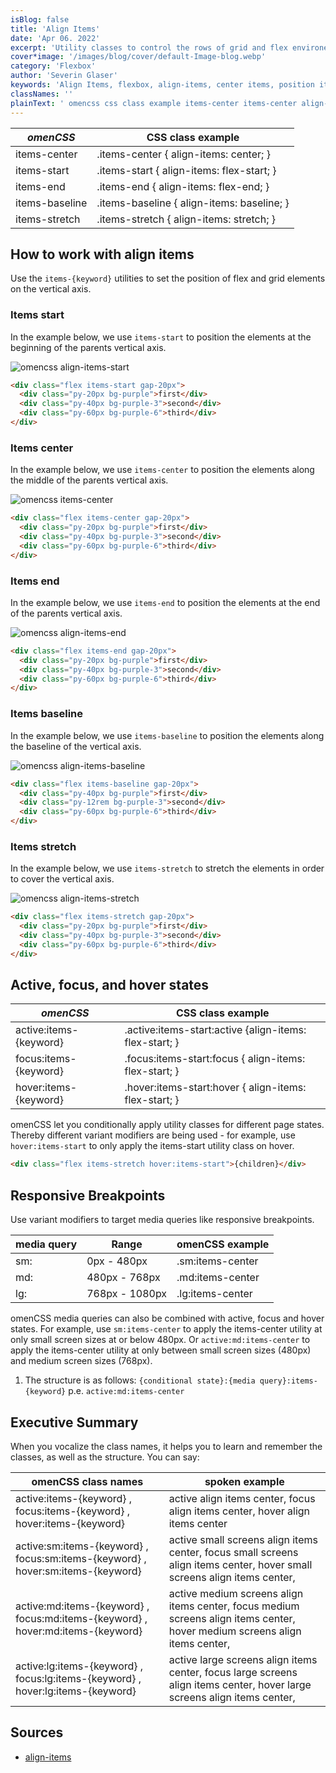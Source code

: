 ```yaml
---
isBlog: false
title: 'Align Items'
date: 'Apr 06. 2022'
excerpt: 'Utility classes to control the rows of grid and flex environements.'
cover*image: '/images/blog/cover/default-Image-blog.webp'
category: 'Flexbox'
author: 'Severin Glaser'
keywords: 'Align Items, flexbox, align-items, center items, position items'
classNames: ''
plainText: ' omencss css class example items-center items-center align-items: center; items-start items-start align-items: flex-start; items-end items-end align-items: flex-end; items-baseline items-baseline align-items: baseline; items-stretch items-stretch align-items: stretch; how to work with align items use the `items keyword ` utilities to set the position of flex and grid elements on the vertical axis items start in the example below we use `items-start` to position the elements at the beginning of the parents vertical axis ! omencss align-items-start images docs flex align-items-start webp?style=centerme  items center in the example below we use `items-center` to position the elements along the middle of the parents vertical axis ! omencss items-center images docs flex align-items-center webp?style=centerme  items end in the example below we use `items-end` to position the elements at the end of the parents vertical axis ! omencss align-items-end images docs flex align-items-end webp?style=centerme  items baseline in the example below we use `items-baseline` to position the elements along the baseline of the vertical axis ! omencss align-items-baseline images docs flex align-items-baseline webp?style=centerme  items stretch in the example below we use `items-stretch` to stretch the elements in order to cover the vertical axis ! omencss align-items-stretch images docs flex align-items-stretch webp?style=centerme  active focus and hover states omencss css class example active:items keyword active :items-start:active align-items: flex-start; focus:items keyword focus :items-start:focus align-items: flex-start; hover:items keyword hover :items-start:hover align-items: flex-start; omencss let you conditionally apply utility classes for different page states thereby different variant modifiers are being used for example use `hover:items-start` to only apply the items-start utility class on hover  responsive breakpoints use variant modifiers to target media queries like responsive breakpoints media query range omencss example sm: 0px 480px sm:items-center md: 480px 768px md:items-center lg: 768px 1080px lg:items-center omencss media queries can also be combined with active focus and hover states for example use `sm:items-center` to apply the items-center utility at only small screen sizes at or below 480px or `active:md:items-center` to apply the items-center utility at only between small screen sizes 480px and medium screen sizes 768px 1 the structure is as follows: ` conditional state : media query :items keyword ` p e `active:md:items-center` executive summary when you vocalize the class names it helps you to learn and remember the classes as well as the structure you can say: omencss class names spoken example active:items keyword focus:items keyword hover:items keyword active align items center focus align items center hover align items center active:sm:items keyword focus:sm:items keyword hover:sm:items keyword active small screens align items center focus small screens align items center hover small screens align items center active:md:items keyword focus:md:items keyword hover:md:items keyword active medium screens align items center focus medium screens align items center hover medium screens align items center active:lg:items keyword focus:lg:items keyword hover:lg:items keyword active large screens align items center focus large screens align items center hover large screens align items center sources align-items https: developer mozilla org en-us docs web css align-items '
---
```


| _omenCSS_      | CSS class example                          |
| -------------- | ------------------------------------------ |
| items-center   | .items-center { align-items: center; }     |
| items-start    | .items-start { align-items: flex-start; }  |
| items-end      | .items-end { align-items: flex-end; }      |
| items-baseline | .items-baseline { align-items: baseline; } |
| items-stretch  | .items-stretch { align-items: stretch; }   |

## How to work with align items

Use the `items-{keyword}` utilities to set the position of flex and grid elements on the vertical axis.

### Items start

In the example below, we use `items-start` to position the elements at the beginning of the parents vertical axis.

![omencss align-items-start](/images/docs/flex/align-items-start.webp?style=centerme)

```html
<div class="flex items-start gap-20px">
  <div class="py-20px bg-purple">first</div>
  <div class="py-40px bg-purple-3">second</div>
  <div class="py-60px bg-purple-6">third</div>
</div>
```

### Items center

In the example below, we use `items-center` to position the elements along the middle of the parents vertical axis.

![omencss items-center](/images/docs/flex/align-items-center.webp?style=centerme)

```html
<div class="flex items-center gap-20px">
  <div class="py-20px bg-purple">first</div>
  <div class="py-40px bg-purple-3">second</div>
  <div class="py-60px bg-purple-6">third</div>
</div>
```

### Items end

In the example below, we use `items-end` to position the elements at the end of the parents vertical axis.

![omencss align-items-end](/images/docs/flex/align-items-end.webp?style=centerme)

```html
<div class="flex items-end gap-20px">
  <div class="py-20px bg-purple">first</div>
  <div class="py-40px bg-purple-3">second</div>
  <div class="py-60px bg-purple-6">third</div>
</div>
```

### Items baseline

In the example below, we use `items-baseline` to position the elements along the baseline of the vertical axis.

![omencss align-items-baseline](/images/docs/flex/align-items-baseline.webp?style=centerme)

```html
<div class="flex items-baseline gap-20px">
  <div class="py-40px bg-purple">first</div>
  <div class="py-12rem bg-purple-3">second</div>
  <div class="py-60px bg-purple-6">third</div>
</div>
```

### Items stretch

In the example below, we use `items-stretch` to stretch the elements in order to cover the vertical axis.

![omencss align-items-stretch](/images/docs/flex/align-items-stretch.webp?style=centerme)

```html
<div class="flex items-stretch gap-20px">
  <div class="py-20px bg-purple">first</div>
  <div class="py-40px bg-purple-3">second</div>
  <div class="py-60px bg-purple-6">third</div>
</div>
```

## Active, focus, and hover states

| _omenCSS_              | CSS class example                                       |
| ---------------------- | ------------------------------------------------------- |
| active:items-{keyword} | .active\:items-start:active {align-items: flex-start; } |
| focus:items-{keyword}  | .focus\:items-start:focus { align-items: flex-start; }  |
| hover:items-{keyword}  | .hover\:items-start:hover { align-items: flex-start; }  |

omenCSS let you conditionally apply utility classes for different page states. Thereby different variant modifiers are being used - for example, use `hover:items-start` to only apply the items-start utility class on hover.

```html
<div class="flex items-stretch hover:items-start">{children}</div>
```

## Responsive Breakpoints

Use variant modifiers to target media queries like responsive breakpoints.

| media query | Range          | omenCSS example  |
| ----------- | -------------- | ---------------- |
| sm:         | 0px - 480px    | .sm:items-center |
| md:         | 480px - 768px  | .md:items-center |
| lg:         | 768px - 1080px | .lg:items-center |

omenCSS media queries can also be combined with active, focus and hover states. For example, use `sm:items-center` to apply the items-center utility at only small screen sizes at or below 480px. Or `active:md:items-center` to apply the items-center utility at only between small screen sizes (480px) and medium screen sizes (768px).

1. The structure is as follows: `{conditional state}:{media query}:items-{keyword}` p.e. `active:md:items-center`

## Executive Summary

When you vocalize the class names, it helps you to learn and remember the classes, as well as the structure. You can say:

| omenCSS class names                                                             | spoken example                                                                                                              |
| ------------------------------------------------------------------------------- | --------------------------------------------------------------------------------------------------------------------------- |
| active:items-{keyword} , focus:items-{keyword} , hover:items-{keyword}          | active align items center, focus align items center, hover align items center                                               |
| active:sm:items-{keyword} , focus:sm:items-{keyword} , hover:sm:items-{keyword} | active small screens align items center, focus small screens align items center, hover small screens align items center,    |
| active:md:items-{keyword} , focus:md:items-{keyword} , hover:md:items-{keyword} | active medium screens align items center, focus medium screens align items center, hover medium screens align items center, |
| active:lg:items-{keyword} , focus:lg:items-{keyword} , hover:lg:items-{keyword} | active large screens align items center, focus large screens align items center, hover large screens align items center,    |

## Sources

- [align-items](https://developer.mozilla.org/en-US/docs/Web/CSS/align-items)
